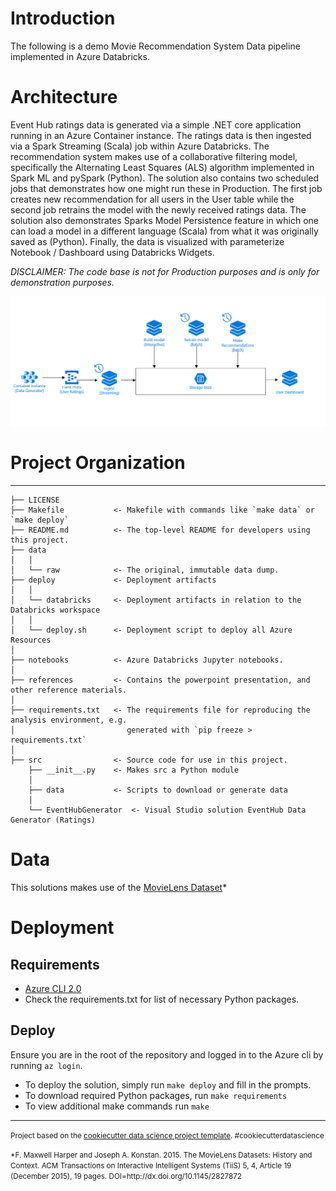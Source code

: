 # Introduction

The following is a demo Movie Recommendation System Data pipeline implemented in Azure Databricks. 

# Architecture

Event Hub ratings data is generated via a simple .NET core application running in an Azure Container instance. The ratings data is then ingested via a Spark Streaming (Scala) job within Azure Databricks. The recommendation system makes use of a collaborative filtering model, specifically the Alternating Least Squares (ALS) algorithm implemented in Spark ML and pySpark (Python). The solution also contains two scheduled jobs that demonstrates how one might run these in Production. The first job creates new recommendation for all users in the User table while the second job retrains the model with the newly received ratings data. The solution also demonstrates Sparks Model Persistence feature in which one can load a model in a different language (Scala) from what it was originally saved as (Python). Finally, the data is visualized with parameterize Notebook / Dashboard using Databricks Widgets.

*DISCLAIMER: The code base is not for Production purposes and is only for demonstration purposes.*

![Architecture](images/architecture.PNG?raw=true "Architecture")

# Project Organization
------------

    ├── LICENSE
    ├── Makefile           <- Makefile with commands like `make data` or `make deploy`
    ├── README.md          <- The top-level README for developers using this project.
    ├── data
    │   │
    │   └── raw            <- The original, immutable data dump.
    ├── deploy             <- Deployment artifacts
    │   │
    │   └── databricks     <- Deployment artifacts in relation to the Databricks workspace
    │   │
    │   └── deploy.sh      <- Deployment script to deploy all Azure Resources
    │
    ├── notebooks          <- Azure Databricks Jupyter notebooks. 
    │
    ├── references         <- Contains the powerpoint presentation, and other reference materials.
    │
    ├── requirements.txt   <- The requirements file for reproducing the analysis environment, e.g.
    │                         generated with `pip freeze > requirements.txt`
    │
    ├── src                <- Source code for use in this project.
        ├── __init__.py    <- Makes src a Python module
        │
        ├── data           <- Scripts to download or generate data
        │
        └── EventHubGenerator  <- Visual Studio solution EventHub Data Generator (Ratings)
     
# Data

This solutions makes use of the [MovieLens Dataset](https://movielens.org/)*

# Deployment

## Requirements

- [Azure CLI 2.0](https://azure.github.io/projects/clis/)
- Check the requirements.txt for list of necessary Python packages. 

## Deploy

Ensure you are in the root of the repository and logged in to the Azure cli by running `az login`.

- To deploy the solution, simply run `make deploy` and fill in the prompts.
- To download required Python packages, run `make requirements`
- To view additional make commands run `make`

--------

<p><small>Project based on the <a target="_blank" href="https://drivendata.github.io/cookiecutter-data-science/">cookiecutter data science project template</a>. #cookiecutterdatascience</small></p>
<p><small>*F. Maxwell Harper and Joseph A. Konstan. 2015. The MovieLens Datasets: History and Context. ACM Transactions on Interactive Intelligent Systems (TiiS) 5, 4, Article 19 (December 2015), 19 pages. DOI=http://dx.doi.org/10.1145/2827872</small></p>
